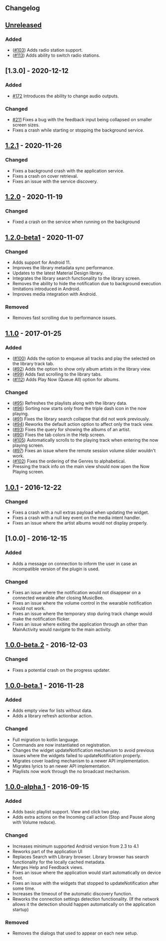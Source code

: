 Changelog
-----------

## [Unreleased]
### Added
- ([#103]) Adds radio station support. 
- ([#113]) Adds ability to switch radio stations.

[#113]: https://github.com/musicbeeremote/android-app/issues/113
[#103]: https://github.com/musicbeeremote/android-app/issues/103

## [1.3.0] - 2020-12-12
### Added
- [#172] Introduces the ability to change audio outputs.

### Changed
- [#211] Fixes a bug with the feedback input being collapsed on smaller screen sizes.
- Fixes a crash while starting or stopping the background service.

[#211]: https://github.com/musicbeeremote/android-app/issues/211
[#172]: https://github.com/musicbeeremote/android-app/issues/172

## [1.2.1] - 2020-11-26
### Changed
- Fixes a background crash with the application service.
- Fixes a crash on cover retrieval.
- Fixes an issue with the service discovery.

## [1.2.0] - 2020-11-19
### Changed
- Fixed a crash on the service when running on the background

## [1.2.0-beta1] - 2020-11-07
### Changed
- Adds support for Android 11.
- Improves the library metadata sync performance.
- Updates to the latest Material Design library.
- Integrates the library search functionality to the library screen.
- Removes the ability to hide the notification due to background execution limitations introduced in Android.
- Improves media integration with Android.
    
### Removed
- Removes fast scrolling due to performance issues.

## [1.1.0] - 2017-01-25
### Added
- ([#100]) Adds the option to enqueue all tracks and play the selected on the library track tab.
- ([#92]) Adds the option to show only album artists in the library view.
- ([#99]) Adds fast scrolling to the library tabs.
- ([#112]) Adds Play Now (Queue All) option for albums.

### Changed
- ([#95]) Refreshes the playlists along with the library data.
- ([#96]) Sorting now starts only from the triple dash icon in the now playing.
- ([#91]) Fixes the library search collapse that did not work previously.
- ([#94]) Reworks the default action option to affect only the track view.
- ([#93]) Fixes the query for showing the albums of an artist.
- ([#90]) Fixes the tab colors in the Help screen.
- ([#105]) Automatically scrolls to the playing track when entering the now playing screen.
- ([#97]) Fixes an issue where the remote session volume slider wouldn't work.
- ([#102]) Fixes the ordering of the Genres to alphabetical.
- Pressing the track info on the main view should now open the Now Playing screen.

[#100]: https://github.com/musicbeeremote/android-app/issues/100
[#92]: https://github.com/musicbeeremote/android-app/issues/92
[#99]: https://github.com/musicbeeremote/android-app/issues/99
[#112]: https://github.com/musicbeeremote/android-app/issues/112
[#95]: https://github.com/musicbeeremote/android-app/issues/95
[#96]: https://github.com/musicbeeremote/android-app/issues/96
[#91]: https://github.com/musicbeeremote/android-app/issues/91
[#94]: https://github.com/musicbeeremote/android-app/issues/94
[#93]: https://github.com/musicbeeremote/android-app/issues/93
[#90]: https://github.com/musicbeeremote/android-app/issues/90
[#105]: https://github.com/musicbeeremote/android-app/issues/105
[#97]: https://github.com/musicbeeremote/android-app/issues/97
[#102]: https://github.com/musicbeeremote/android-app/issues/102

## [1.0.1] - 2016-12-22
### Changed
- Fixes a crash with a null extras payload when updating the widget.
- Fixes a crash with a null key event on the media intent handler.
- Fixes an issue where the artist albums would not display properly.

## [1.0.0] - 2016-12-15
### Added 
- Adds a message on connection to inform the user in case an incompatible version of the plugin is used.

### Changed
- Fixes an issue where the notification would not disappear on a connected wearable after closing MusicBee.
- Fixes an issue where the volume control in the wearable notification would not work.
- Fixes an issue where the temporary stop during track change would make the notification flicker.
- Fixes an issue where exiting the application through an other than MainActivity would navigate to the main activity.


## [1.0.0-beta.2] - 2016-12-03
### Changed
- Fixes a potential crash on the progress updater.

## [1.0.0-beta.1] - 2016-11-28
### Added
- Adds empty view for lists without data.
- Adds a library refresh actionbar action.

### Changed
- Full migration to kotlin language.
- Commands are now instantiated on registration.
- Changes the widget updateNotification mechanism to avoid previous issues where the widgets failed to updateNotification properly.
- Migrates cover loading mechanism to a newer API implementation.
- Migrates lyrics to an newer API implementation.
- Playlists now work through the no broadcast mechanism.

## [1.0.0-alpha.1] - 2016-09-15
### Added
- Adds basic playlist support. View and click two play.
- Adds extra actions on the Incoming call action (Stop and Pause along with Volume reduce).

### Changed
- Increases minimum supported Android version from 2.3 to 4.1
- Reworks part of the application UI
- Replaces Search with Library browser. Library browser has search functionality for the locally cached metadata.
- Merges Help and Feedback views.
- Fixes an issue where the application would start automatically on device boot.
- Fixes an issue with the widgets that stopped to updateNotification after some time.
- Increases the timeout of the automatic discovery function.
- Reworks the connection settings detection functionality. (If the network allows it the detection should happen automatically on the application startup)

### Removed
- Removes the dialogs that used to appear on each new setup.


[Unreleased]: https://github.com/musicbeeremote/android-app/compare/v1.3.0...HEAD
[1.3.-]: https://github.com/musicbeeremote/android-app/compare/v1.2.1...v1.3.0
[1.2.1]: https://github.com/musicbeeremote/android-app/compare/v1.2.0...v1.2.1
[1.2.0]: https://github.com/musicbeeremote/android-app/compare/v1.2.0-beta1...v1.2.0
[1.2.0-beta1]: https://github.com/musicbeeremote/android-app/compare/v1.1.0...v1.2.0-beta1
[1.1.0]: https://github.com/musicbeeremote/android-app/compare/v1.0.1...v1.1.0
[1.0.1]: https://github.com/musicbeeremote/android-app/compare/v1.0.0...v1.0.1
[1.0.0-beta.2]: https://github.com/musicbeeremote/android-app/compare/v1.0.0-beta.1...v1.0.0-beta.2
[1.0.0-beta.1]: https://github.com/musicbeeremote/android-app/compare/v1.0.0-alpha.1...v1.0.0-beta.1
[1.0.0-alpha.1]: https://github.com/musicbeeremote/android-app/compare/v0.11.2...v1.0.0-alpha.1
